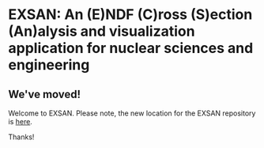 
# EXSAN: An (E)NDF (C)ross (S)ection (An)alysis and visualization application for nuclear sciences and engineering

## We've moved!

Welcome to EXSAN. Please note, the new location for the EXSAN repository is [here](https://github.com/lanl/EXSAN). 

Thanks!
